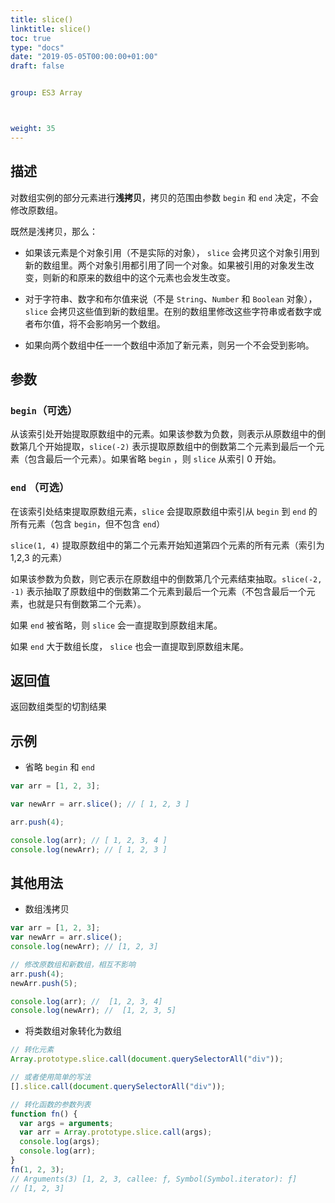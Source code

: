 ```yaml
---
title: slice()
linktitle: slice()
toc: true
type: "docs"
date: "2019-05-05T00:00:00+01:00"
draft: false


group: ES3 Array



weight: 35
---
```


## 描述

对数组实例的部分元素进行**浅拷贝**，拷贝的范围由参数 `begin` 和 `end` 决定，不会修改原数组。

既然是浅拷贝，那么：

- 如果该元素是个对象引用（不是实际的对象）， `slice` 会拷贝这个对象引用到新的数组里。两个对象引用都引用了同一个对象。如果被引用的对象发生改变，则新的和原来的数组中的这个元素也会发生改变。

- 对于字符串、数字和布尔值来说（不是 `String`、`Number` 和 `Boolean` 对象），`slice` 会拷贝这些值到新的数组里。在别的数组里修改这些字符串或者数字或者布尔值，将不会影响另一个数组。

- 如果向两个数组中任一一个数组中添加了新元素，则另一个不会受到影响。

## 参数

### `begin`（可选）

从该索引处开始提取原数组中的元素。如果该参数为负数，则表示从原数组中的倒数第几个开始提取，`slice(-2)` 表示提取原数组中的倒数第二个元素到最后一个元素（包含最后一个元素）。如果省略 `begin` ，则 `slice` 从索引 0 开始。

### `end` （可选）

在该索引处结束提取原数组元素，`slice` 会提取原数组中索引从 `begin` 到 `end` 的所有元素（包含 `begin`，但不包含 `end`）

`slice(1, 4)` 提取原数组中的第二个元素开始知道第四个元素的所有元素（索引为 1,2,3 的元素）

如果该参数为负数，则它表示在原数组中的倒数第几个元素结束抽取。`slice(-2, -1)` 表示抽取了原数组中的倒数第二个元素到最后一个元素（不包含最后一个元素，也就是只有倒数第二个元素）。

如果 `end` 被省略，则 `slice` 会一直提取到原数组末尾。

如果 `end` 大于数组长度， `slice` 也会一直提取到原数组末尾。

## 返回值

返回数组类型的切割结果


## 示例

- 省略 `begin` 和 `end`

```js
var arr = [1, 2, 3];

var newArr = arr.slice(); // [ 1, 2, 3 ]

arr.push(4);

console.log(arr); // [ 1, 2, 3, 4 ]
console.log(newArr); // [ 1, 2, 3 ]
```

## 其他用法

- 数组浅拷贝

```js
var arr = [1, 2, 3];
var newArr = arr.slice();
console.log(newArr); // [1, 2, 3]

// 修改原数组和新数组，相互不影响
arr.push(4);
newArr.push(5);

console.log(arr); //  [1, 2, 3, 4]
console.log(newArr); //  [1, 2, 3, 5]
```

- 将类数组对象转化为数组

```js
// 转化元素
Array.prototype.slice.call(document.querySelectorAll("div"));

// 或者使用简单的写法
[].slice.call(document.querySelectorAll("div"));

// 转化函数的参数列表
function fn() {
  var args = arguments;
  var arr = Array.prototype.slice.call(args);
  console.log(args);
  console.log(arr);
}
fn(1, 2, 3);
// Arguments(3) [1, 2, 3, callee: ƒ, Symbol(Symbol.iterator): ƒ]
// [1, 2, 3]
```
